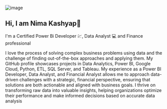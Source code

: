 ![image](https://github.com/user-attachments/assets/d5863fdc-ea20-49e9-86cb-804912aa8c24)



##                                                                             Hi, I am Nima Kashyap👋
I'm a Certified 
          Power Bi Developer 💹, Data Analyst 💻 and Finance professional

I love the process of solving complex business problems using data and the challenge of finding out-of-the-box approaches and applying them. My GitHub profile showcases projects in Data Analytics, Power BI, Google Cloud, Python, ETL, SQL Server, and Tableau. My experience as a Power BI Developer, Data Analyst, and Financial Analyst allows me to approach data-driven challenges with a strategic, financial perspective, ensuring that solutions are both actionable and aligned with business goals. I thrive on transforming raw data into valuable insights, helping organizations optimize their performance and make informed decisions based on accurate data analysis
<!--
**nimakashyap/nimakashyap** is a ✨ _special_ ✨ repository because its `README.md` (this file) appears on your GitHub profile.

Here are some ideas to get you started:

- 🔭 I’m currently working on ...
- 🌱 I’m currently learning ...
- 👯 I’m looking to collaborate on ...
- 🤔 I’m looking for help with ...
- 💬 Ask me about ...
- 📫 How to reach me: ...
- 😄 Pronouns: ...
- ⚡ Fun fact: ...
-->
